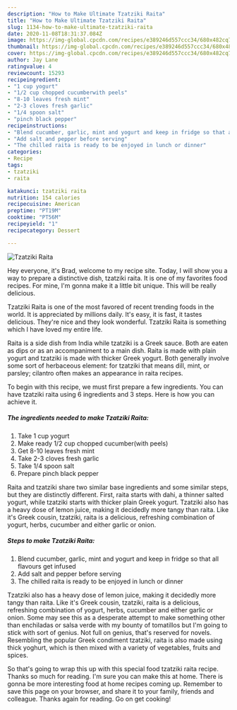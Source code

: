 ```yaml
---
description: "How to Make Ultimate Tzatziki Raita"
title: "How to Make Ultimate Tzatziki Raita"
slug: 1134-how-to-make-ultimate-tzatziki-raita
date: 2020-11-08T18:31:37.084Z
image: https://img-global.cpcdn.com/recipes/e389246d557ccc34/680x482cq70/tzatziki-raita-recipe-main-photo.jpg
thumbnail: https://img-global.cpcdn.com/recipes/e389246d557ccc34/680x482cq70/tzatziki-raita-recipe-main-photo.jpg
cover: https://img-global.cpcdn.com/recipes/e389246d557ccc34/680x482cq70/tzatziki-raita-recipe-main-photo.jpg
author: Jay Lane
ratingvalue: 4
reviewcount: 15293
recipeingredient:
- "1 cup yogurt"
- "1/2 cup chopped cucumberwith peels"
- "8-10 leaves fresh mint"
- "2-3 cloves fresh garlic"
- "1/4 spoon salt"
- "pinch black pepper"
recipeinstructions:
- "Blend cucumber, garlic, mint and yogurt and keep in fridge so that all flavours get infused"
- "Add salt and pepper before serving"
- "The chilled raita is ready to be enjoyed in lunch or dinner"
categories:
- Recipe
tags:
- tzatziki
- raita

katakunci: tzatziki raita 
nutrition: 154 calories
recipecuisine: American
preptime: "PT19M"
cooktime: "PT56M"
recipeyield: "1"
recipecategory: Dessert

---
```



![Tzatziki Raita](https://img-global.cpcdn.com/recipes/e389246d557ccc34/680x482cq70/tzatziki-raita-recipe-main-photo.jpg)

Hey everyone, it's Brad, welcome to my recipe site. Today, I will show you a way to prepare a distinctive dish, tzatziki raita. It is one of my favorites food recipes. For mine, I'm gonna make it a little bit unique. This will be really delicious.

Tzatziki Raita is one of the most favored of recent trending foods in the world. It is appreciated by millions daily. It's easy, it is fast, it tastes delicious. They're nice and they look wonderful. Tzatziki Raita is something which I have loved my entire life.

Raita is a side dish from India while tzatziki is a Greek sauce. Both are eaten as dips or as an accompaniment to a main dish. Raita is made with plain yogurt and tzatziki is made with thicker Greek yogurt. Both generally involve some sort of herbaceous element: for tzatziki that means dill, mint, or parsley; cilantro often makes an appearance in raita recipes.


To begin with this recipe, we must first prepare a few ingredients. You can have tzatziki raita using 6 ingredients and 3 steps. Here is how you can achieve it.

<!--inarticleads1-->

##### The ingredients needed to make Tzatziki Raita:

1. Take 1 cup yogurt
1. Make ready 1/2 cup chopped cucumber(with peels)
1. Get 8-10 leaves fresh mint
1. Take 2-3 cloves fresh garlic
1. Take 1/4 spoon salt
1. Prepare pinch black pepper


Raita and tzatziki share two similar base ingredients and some similar steps, but they are distinctly different. First, raita starts with dahi, a thinner salted yogurt, while tzatziki starts with thicker plain Greek yogurt. Tzatziki also has a heavy dose of lemon juice, making it decidedly more tangy than raita. Like it&#39;s Greek cousin, tzatziki, raita is a delicious, refreshing combination of yogurt, herbs, cucumber and either garlic or onion. 

<!--inarticleads2-->

##### Steps to make Tzatziki Raita:

1. Blend cucumber, garlic, mint and yogurt and keep in fridge so that all flavours get infused
1. Add salt and pepper before serving
1. The chilled raita is ready to be enjoyed in lunch or dinner


Tzatziki also has a heavy dose of lemon juice, making it decidedly more tangy than raita. Like it&#39;s Greek cousin, tzatziki, raita is a delicious, refreshing combination of yogurt, herbs, cucumber and either garlic or onion. Some may see this as a desperate attempt to make something other than enchiladas or salsa verde with my bounty of tomatillos but I&#39;m going to stick with sort of genius. Not full on genius, that&#39;s reserved for novels. Resembling the popular Greek condiment tzatziki, raita is also made using thick yoghurt, which is then mixed with a variety of vegetables, fruits and spices. 

So that's going to wrap this up with this special food tzatziki raita recipe. Thanks so much for reading. I'm sure you can make this at home. There is gonna be more interesting food at home recipes coming up. Remember to save this page on your browser, and share it to your family, friends and colleague. Thanks again for reading. Go on get cooking!
